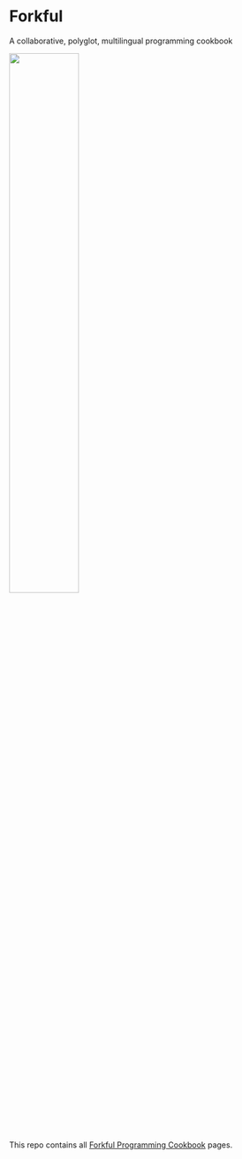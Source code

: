 # Forkful
A collaborative, polyglot, multilingual programming cookbook

<img src="https://private-user-images.githubusercontent.com/150670/296531039-c813373a-4193-42c9-be30-39393cbe035b.jpeg" width="50%">


This repo contains all [Forkful Programming Cookbook](https://forkful.ai) pages.
